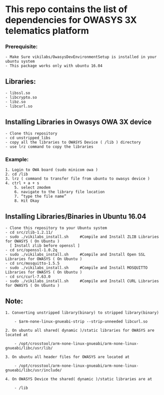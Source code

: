 # This repo contains the list of dependencies for OWASYS 3X telematics platform

### Prerequisite: 
	
	- Make Sure vikilabs/OwasysDevEnvironmentSetup is installed in your ubuntu system
	- This package works only with ubuntu 16.04

## Libraries: 
	
	- libssl.so
	- libcrypto.so
	- libz.so
	- libcurl.so
 
## Installing Libraries in Owasys OWA 3X device
	
	- Clone this repository  
	- cd unstripped_libs
	- copy all the libraries to OWASYS Device ( /lib ) directory
	- use lrz command to copy the libraries 

### Example:

	1. Login to OWA board (sudo minicom owa )
	2. cd /lib
	3. lrz ( command to transfer file from ubuntu to owasys device )
	4. ctrl + a + s
    	5. select zmodem
    	6. navigate to the library file location
    	7. “type the file name”
    	8. Hit Okay

## Installing Libraries/Binaries in Ubuntu 16.04

	- Clone this repository to your Ubuntu system
	- cd src/zlib-1.2.11/
	- sudo ./vikilabs_install.sh     #Compile and Install ZLIB Libraries for OWASYS ( On Ubuntu )
	  [ Install zlib before openssl ]
	- cd src/openssl-1.0.2q   
	- sudo ./vikilabs_install.sh     #Compile and Install Open SSL Libraries for OWASYS ( On Ubuntu )
	- cd src/mosquitto-1.5.5 
	- sudo ./vikilabs_install.sh     #Compile and Install MOSQUITTO Libraries for OWASYS ( On Ubuntu )
	- cd src/curl-7.63.0
	- sudo ./vikilabs_install.sh     #Compile and Install CURL Libraries for OWASYS ( On Ubuntu )

## Note:
	
	1. Converting unstripped library(binary) to stripped library(binary)

		- $arm-none-linux-gnueabi-strip --strip-unneeded libcurl.so

	2. On ubuntu all shared( dynamic )/static libraries for OWASYS are located at 

		- /opt/crosstool/arm-none-linux-gnueabi/arm-none-linux-gnueabi/libc/usr/lib/

	3. On ubuntu all header files for OWASYS are located at
		
		- /opt/crosstool/arm-none-linux-gnueabi/arm-none-linux-gnueabi/libc/usr/include/
	
	4. On OWASYS Device the shared( dynamic )/static libraries are at
		
		- /lib

 


